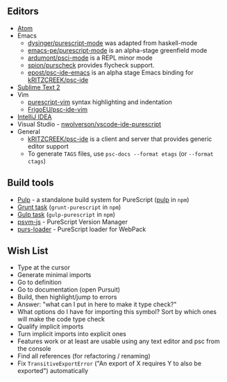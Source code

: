 ## Editors

- [Atom](https://github.com/darinmorrison/atom-language-purescript)
- Emacs
  - [dysinger/purescript-mode](https://github.com/dysinger/purescript-mode) was adapted from haskell-mode
  - [emacs-pe/purescript-mode](https://github.com/emacs-pe/purescript-mode) is an alpha-stage greenfield mode
  - [ardumont/psci-mode](https://github.com/ardumont/emacs-psci) is a REPL minor mode
  - [spion/purscheck](https://github.com/spion/purscheck) provides flycheck support.
  - [epost/psc-ide-emacs](https://github.com/epost/psc-ide-emacs) is an alpha stage Emacs binding for [kRITZCREEK/psc-ide](https://github.com/kRITZCREEK/psc-ide)
- [Sublime Text 2](https://sublime.wbond.net/search/PureScript)
- Vim
  - [purescript-vim](https://github.com/raichoo/purescript-vim) syntax highlighting and indentation
  - [FrigoEU/psc-ide-vim](https://github.com/FrigoEU/psc-ide-vim/)
- [IntelliJ IDEA](https://github.com/ikarienator/pure-idea)
- Visual Studio - [nwolverson/vscode-ide-purescript](https://github.com/nwolverson/vscode-ide-purescript)
- General
  - [kRITZCREEK/psc-ide](https://github.com/kRITZCREEK/psc-ide) is a client and server that provides  generic editor support
  - To generate `TAGS` files, use `psc-docs --format etags` (or `--format ctags`)

## Build tools

- [Pulp](https://github.com/bodil/pulp) - a standalone build system for PureScript ([pulp](https://www.npmjs.com/package/pulp) in `npm`)
- [Grunt task](https://github.com/purescript-contrib/grunt-purescript) (`grunt-purescript` in `npm`)
- [Gulp task](https://github.com/purescript-contrib/gulp-purescript) (`gulp-purescript` in `npm`)
- [psvm-js](https://github.com/ThomasCrvsr/psvm-js) - PureScript Version Manager
- [purs-loader](https://github.com/ethul/purs-loader/) - PureScript loader for WebPack

## Wish List

- Type at the cursor
- Generate minimal imports
- Go to definition 
- Go to documentation (open Pursuit)
- Build, then highlight/jump to errors
- Answer: "what can I put in here to make it type check?"
- What options do I have for importing this symbol? Sort by which ones will make the code type check
- Qualify implicit imports
- Turn implicit imports into explicit ones
- Features work or at least are usable using any text editor and psc from the console
- Find all references (for refactoring / renaming)
- Fix `TransitiveExportError` ("An export of X requires Y to also be exported") automatically